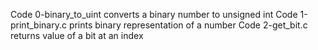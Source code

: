 Code 0-binary_to_uint converts a binary number to unsigned int
Code 1-print_binary.c prints binary representation of a number
Code 2-get_bit.c returns value of a bit at an index
